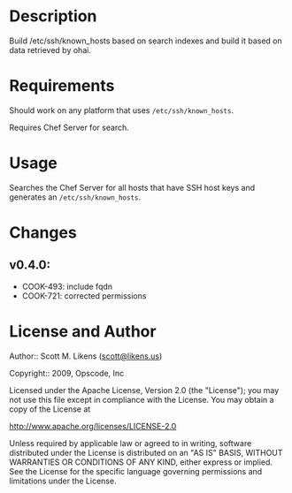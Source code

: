 Description
===========

Build /etc/ssh/known_hosts based on search indexes and build it based on data retrieved by ohai.

Requirements
============

Should work on any platform that uses `/etc/ssh/known_hosts`.

Requires Chef Server for search.

Usage
=====

Searches the Chef Server for all hosts that have SSH host keys and
generates an `/etc/ssh/known_hosts`.

Changes
=======

## v0.4.0:

* COOK-493: include fqdn
* COOK-721: corrected permissions

License and Author
==================

Author:: Scott M. Likens (<scott@likens.us>)

Copyright:: 2009, Opscode, Inc

Licensed under the Apache License, Version 2.0 (the "License");
you may not use this file except in compliance with the License.
You may obtain a copy of the License at

http://www.apache.org/licenses/LICENSE-2.0

Unless required by applicable law or agreed to in writing, software
distributed under the License is distributed on an "AS IS" BASIS,
WITHOUT WARRANTIES OR CONDITIONS OF ANY KIND, either express or implied.
See the License for the specific language governing permissions and
limitations under the License.
